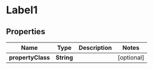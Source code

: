 
# Label1

## Properties
Name | Type | Description | Notes
------------ | ------------- | ------------- | -------------
**propertyClass** | **String** |  |  [optional]




